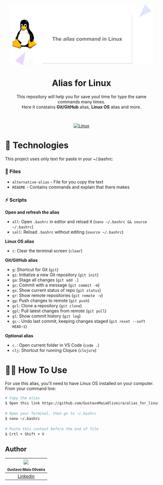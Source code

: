 <div align="center">

  <img src="\.github\Alias_Linux.png" alt="Logo" height="200">
  <h1 align="center"><strong>Alias for Linux</strong></h1>
  <p align="center">
	  This repository will help you for save yout time for type the same commands many times.<br> Here it constains <b>Git/GitHub</b> alias, <b>Linux OS</b> alias and more.
  </p>

</div>

<br />

  <!-- Badges -->
<div align="center">
  
  [![Linux][linux-badge]][linux]

</div>

# 🚀 Technologies

This project uses only text for paste in your ~/.bashrc:

### 📄 Files

- `alternative-alias` - File for you copy the text
- `README` - Contains commands and explain that there makes

### ⚡ Scripts

<b>Open and refresh the alias</b>

- `all`: Open `.bashrc` in editor and reload it (`nano ~/.bashrc && source ~/.bashrc`)
- `sall`: Reload `.bashrc` without editing (`source ~/.bashrc`)

<b>Linux OS alias</b>

- `c`: Clear the terminal screen (`clear`)

<b>Git/GitHub alias</b>

- `g`: Shortcut for Git (`git`)
- `gi`: Initialize a new Git repository (`git init`)
- `ga`: Stage all changes (`git add .`)
- `gc`: Commit with a message (`git commit -m`)
- `gs`: Show current status of repo (`git status`)
- `gr`: Show remote repositories (`git remote -v`)
- `gp`: Push changes to remote (`git push`)
- `gcl`: Clone a repository (`git clone`)
- `gpl`: Pull latest changes from remote (`git pull`)
- `gl`: Show commit history (`git log`)
- `gc-`: Undo last commit, keeping changes staged (`git reset --soft HEAD~1`)

<b>Optional alias</b>

- `c.`: Open current folder in VS Code (`code .`)
- `clj`: Shortcut for running Clojure (`clojure`)

# 👨‍💻 How To Use

For use this alias, you'll need to have Linux OS installed on your computer. From your command line:

```bash
# Copy the alias
$ Open this link https://github.com/GustavoMaiaOliveira/alias_for_linux/blob/main/alternative-alias and copy the all content

# Open your Terminal, then go to ~/.bashrc
$ nano ~/.bashrc

# Paste this content before the end of file
$ Crtl + Shift + V
```

## Author

| [<img src="https://avatars.githubusercontent.com/u/161539603?s=400&u=4e1355b2c475c870a92d5453f7cb32560478f40e&v=4"><br><sub>Gustavo Maia Oliveira</sub>](https://github.com/GustavoMaiaOliveira) |
| :---------------------------------------------------------------------------------------------------------------------------------------: |
|                                       [Linkedin](https://www.linkedin.com/in/gustavomaiaoliveira/)                                        |

[linux-badge]: https://img.shields.io/badge/Linux-FCC624?logo=linux&logoColor=black
[linux]: https://www.kernel.org/
